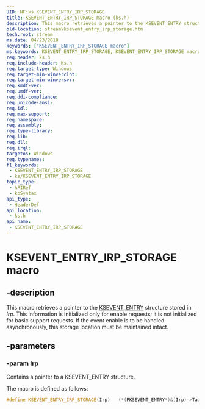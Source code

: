 ```yaml
---
UID: NF:ks.KSEVENT_ENTRY_IRP_STORAGE
title: KSEVENT_ENTRY_IRP_STORAGE macro (ks.h)
description: This macro retrieves a pointer to the KSEVENT_ENTRY structure stored in Irp.
old-location: stream\ksevent_entry_irp_storage.htm
tech.root: stream
ms.date: 04/23/2018
keywords: ["KSEVENT_ENTRY_IRP_STORAGE macro"]
ms.keywords: KSEVENT_ENTRY_IRP_STORAGE, KSEVENT_ENTRY_IRP_STORAGE macro [Streaming Media Devices], ks/KSEVENT_ENTRY_IRP_STORAGE, ksfunc_174dded2-4521-4d4a-b7ab-13401da80e5b.xml, stream.ksevent_entry_irp_storage
req.header: ks.h
req.include-header: Ks.h
req.target-type: Windows
req.target-min-winverclnt: 
req.target-min-winversvr: 
req.kmdf-ver: 
req.umdf-ver: 
req.ddi-compliance: 
req.unicode-ansi: 
req.idl: 
req.max-support: 
req.namespace: 
req.assembly: 
req.type-library: 
req.lib: 
req.dll: 
req.irql: 
targetos: Windows
req.typenames: 
f1_keywords:
 - KSEVENT_ENTRY_IRP_STORAGE
 - ks/KSEVENT_ENTRY_IRP_STORAGE
topic_type:
 - APIRef
 - kbSyntax
api_type:
 - HeaderDef
api_location:
 - ks.h
api_name:
 - KSEVENT_ENTRY_IRP_STORAGE
---
```


# KSEVENT_ENTRY_IRP_STORAGE macro


## -description

This macro retrieves a pointer to the [KSEVENT_ENTRY](./ns-ks-_ksevent_entry.md) structure stored in *Irp*. This information is initialized only for enable requests; it is not initialized for basic support requests. If the event enable is to be handled asynchronously, this storage location must be maintained intact.

## -parameters

### -param Irp

Contains a pointer to a KSEVENT_ENTRY structure.

The macro is defined as follows:

```cpp
#define KSEVENT_ENTRY_IRP_STORAGE(Irp)   (*(PKSEVENT_ENTRY*)&(Irp)->Tail.Overlay.DriverContext[0])
```
